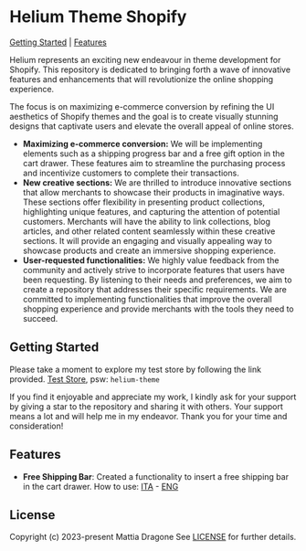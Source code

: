 # Helium Theme Shopify

[Getting Started](#GettingStarted) | [Features](#Features)

Helium represents an exciting new endeavour in theme development for Shopify. This repository is dedicated to bringing forth a wave of innovative features and enhancements that will revolutionize the online shopping experience.

The focus is on maximizing e-commerce conversion by refining the UI aesthetics of Shopify themes and the goal is to create visually stunning designs that captivate users and elevate the overall appeal of online stores.

- **Maximizing e-commerce conversion:** We will be implementing elements such as a shipping progress bar and a free gift option in the cart drawer. These features aim to streamline the purchasing process and incentivize customers to complete their transactions.
- **New creative sections:** We are thrilled to introduce innovative sections that allow merchants to showcase their products in imaginative ways. These sections offer flexibility in presenting product collections, highlighting unique features, and capturing the attention of potential customers. Merchants will have the ability to link collections, blog articles, and other related content seamlessly within these creative sections. It will provide an engaging and visually appealing way to showcase products and create an immersive shopping experience.
- **User-requested functionalities:** We highly value feedback from the community and actively strive to incorporate features that users have been requesting. By listening to their needs and preferences, we aim to create a repository that addresses their specific requirements. We are committed to implementing functionalities that improve the overall shopping experience and provide merchants with the tools they need to succeed.

## Getting Started
Please take a moment to explore my test store by following the link provided. [Test Store](https://helium-theme.myshopify.com/), psw: `helium-theme`

If you find it enjoyable and appreciate my work, I kindly ask for your support by giving a star to the repository and sharing it with others. Your support means a lot and will help me in my endeavor. Thank you for your time and consideration!

## Features
- **Free Shipping Bar**: Created a functionality to insert a free shipping bar in the cart drawer. How to use:  [ITA](./.github/features/01_free-shipping-bar/it_how-to-use.md) - [ENG](./.github/features/01_free-shipping-bar/en_how-to-use.md)

## License

Copyright (c) 2023-present Mattia Dragone See [LICENSE](/LICENSE.md) for further details.
